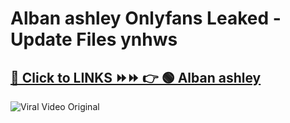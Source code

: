 
 # Alban ashley Onlyfans Leaked - Update Files ynhws

## <h2><a href="https://clipsfans.com/Alban_ashley&ref=git">🔗 Click to LINKS ⏩⏩ 👉 🟢 Alban ashley </a></h2>

<a href="https://clipsfans.com/Alban_ashley&ref=git" rel="nofollow" data-target="animated-image.originalLink"><img src="https://i.ibb.co.com/xMMVF88/686577567.gif" alt="Viral Video Original" style="max-width: 100%; display: inline-block;" data-target="animated-image.originalImage"></a>

